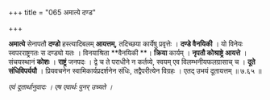 +++
title = "065 अमात्ये दण्ड"

+++


**अमात्ये** सेनापतौ **दण्डो** हस्त्यादिबलम् **आयत्तम्,** तदिच्छया कार्येषु प्रवृत्तेः । **दण्डे वैनयिकी** । यो विनेयः स्वपरराष्ट्रगतः स दण्ड्यो यतः । विनयाश्रिता **वैनयिकी **। **क्रिया** कार्यम् । **नृपतौ कोश्राष्ट्रे** **आयत्ते** । संचयस्थानं **कोशः** । **राष्ट्रं** जनपदः । द्वे च ते पराधीने न कर्तव्ये, स्वयम् एव विलम्भनीयफलग्रासाच् च । **दूते संधिविपर्ययौ** । प्रियवचनेन स्वामिकार्यप्रदर्शनेन संधिः, तद्वैपरीत्येन विग्रहः । एतद् उभयं दूतायत्तम् ॥ ७.६५ ॥

_एवं दूतार्थानुवादः । एष एवार्थः पुनर् उच्यते ।_